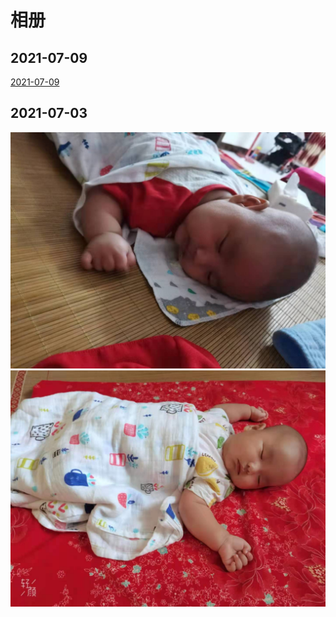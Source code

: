 # 相册

## 2021-07-09

[2021-07-09](../../videos/2021-07-09-01.mp4 ':include :type=.mp4 controls loop preload')

## 2021-07-03

![2021-07-03](../../images/1.jpg)
![2021-07-03](../../images/2.jpg)
